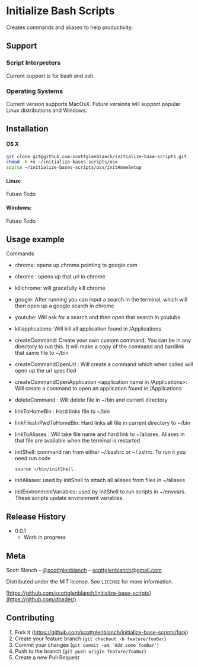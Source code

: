 # Initialize Bash Scripts

Creates commands and aliases to help productivity. 



## Support

### Script Interpreters
Current support is for bash and zsh.

### Operating Systems
Current version supports MacOsX. Future versions will support popular Linux distributions and Windows. 

## Installation

#### OS X

```sh
git clone git@github.com:scottglenblanch/initialize-base-scripts.git
chmod -R +x ~/initialize-bases-scripts/osx  
source ~/initialize-bases-scripts/osx/initHomeSetup
```

#### Linux:

Future Todo

#### Windows:

Future Todo

## Usage example

Commands

* chrome: opens up chrome pointing to google.com
* chrome <url>: opens up that url in chrome 
* killchrome: will gracefully kill chrome
* google: After running you can input a search in the terminal, which will then open up a google search in chrome
* youtube: Will ask for a search and then open that search in youtube
* killapplications: Will kill all application found in /Applications
* createCommand: Create your own custom command. You can be in any directory to run this. It will make a copy of the command and hardlink that same file to ~/bin  
* createCommandOpenUrl <command name> <url>: Will create a command which when called will open up the url specified
* createCommandOpenApplication <command name> <application name in /Applications>: Will create a command to open an application found in /Applications  
* deleteCommand <command name>: Will delete file in ~/bin and current directory  
* linkToHomeBin <file name>: Hard links file to ~/bin
* linkFilesInPwdToHomeBin: Hard links all file in current directory to ~/bin
* linkToAliases <file name>: Will take file name and hard link to ~/aliases. Aliases in that file are available when the terminal is restarted
* initShell: command ran from either ~/.bashrc or ~/.zshrc. To run it you need run code 
  
  ```source ~/bin/initShell```   
* initAliases: used by initShell to attach all aliases from files in ~/aliases
* initEnvironmentVariables: used by initShell to run scripts in ~/envvars. These scripts update environment variables. 


## Release History
* 0.0.1
    * Work in progress

## Meta

Scott Blanch – [@scottglenblanch](https://twitter.com/dbader_org) – scottglenblanch@gmail.com

Distributed under the MIT license. See ``LICENSE`` for more information.

[https://github.com/scottglenblanch/initialize-base-scripts](https://github.com/dbader/)

## Contributing

1. Fork it (<https://github.com/scottglenblanch/initialize-base-scripts/fork>)
2. Create your feature branch (`git checkout -b feature/fooBar`)
3. Commit your changes (`git commit -am 'Add some fooBar'`)
4. Push to the branch (`git push origin feature/fooBar`)
5. Create a new Pull Request




